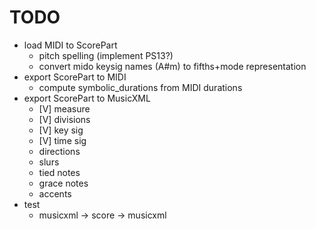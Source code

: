 TODO
====

  - load MIDI to ScorePart
    - pitch spelling (implement PS13?)
    - convert mido keysig names (A#m) to fifths+mode representation
  - export ScorePart to MIDI
    - compute symbolic_durations from MIDI durations
  - export ScorePart to MusicXML
    - [V] measure
    - [V] divisions
    - [V] key sig
    - [V] time sig
    - directions
	- slurs
	- tied notes
	- grace notes
	- accents
 - test
     - musicxml -> score -> musicxml
 
